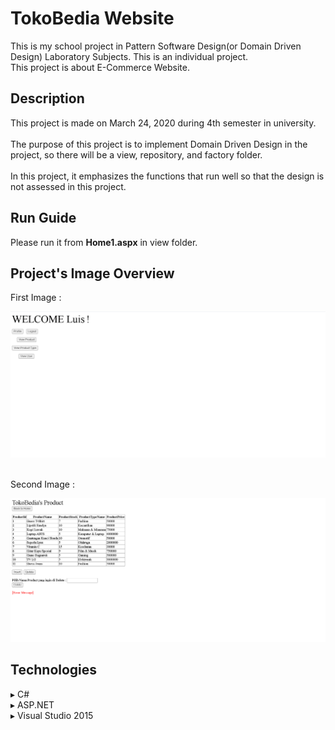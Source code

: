 # TokoBedia Website
This is my school project in Pattern Software Design(or Domain Driven Design) Laboratory Subjects. This is an individual project.<br>
This project is about E-Commerce Website.

## Description
This project is made on March 24, 2020 during 4th semester  in university.<br><br>
The purpose of this project is to implement Domain Driven Design in the project, so there will be a view, repository, and factory folder.<br><br>
In this project, it emphasizes the functions that run well so that the design is not assessed in this project.

## Run Guide
Please run it from <b>Home1.aspx</b> in view folder.

## Project's Image Overview
First Image :
<p align="center"><img src="HomeScreenIndividual.png"></p><br>
Second Image :
<p align="center"><img src="ProductScreen.png"></p>

## Technologies
▸ C#<br>
▸ ASP.NET<br>
▸ Visual Studio 2015<br>
